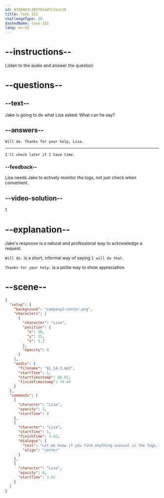 ```yaml
---
id: 67d8483c305f05a47c2ace10
title: Task 152
challengeType: 19
dashedName: task-152
lang: en-US
---
```

<!-- (audio) Lisa: Let me know if you find anything unusual in the logs. -->

<!-- SPEAKING -->

# --instructions--

Listen to the audio and answer the question

# --questions--

## --text--

Jake is going to do what Lisa asked. What can he say?

## --answers--

`Will do. Thanks for your help, Lisa.`

---

`I'll check later if I have time.`

### --feedback--

Lisa needs Jake to actively monitor the logs, not just check when convenient.

## --video-solution--

1

# --explanation--

Jake's response is a natural and professional way to acknowledge a request.

`Will do.` is a short, informal way of saying `I will do that`.

`Thanks for your help.` is a polite way to show appreciation.

# --scene--

```json
{
  "setup": {
    "background": "company2-center.png",
    "characters": [
      {
        "character": "Lisa",
        "position": {
          "x": 50,
          "y": 15,
          "z": 1.2
        },
        "opacity": 0
      }
    ],
    "audio": {
      "filename": "B1_14-3.mp3",
      "startTime": 1,
      "startTimestamp": 68.02,
      "finishTimestamp": 70.44
    }
  },
  "commands": [
    {
      "character": "Lisa",
      "opacity": 1,
      "startTime": 0
    },
    {
      "character": "Lisa",
      "startTime": 1,
      "finishTime": 3.42,
      "dialogue": {
        "text": "Let me know if you find anything unusual in the logs.",
        "align": "center"
      }
    },
    {
      "character": "Lisa",
      "opacity": 0,
      "startTime": 3.92
    }
  ]
}
```
